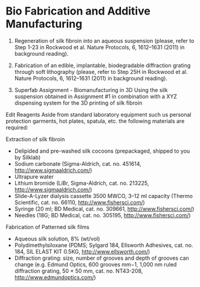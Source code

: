 # Bio Fabrication and Additive Manufacturing

1.	Regeneration of silk fibroin into an aqueous suspension (please, refer to Step 1-23 in Rockwood et al. Nature Protocols, 6, 1612–1631 (2011) in background reading).

2.	Fabrication of an edible, implantable, biodegradable diffraction grating through soft lithography (please, refer to Step 25H in Rockwood et al. Nature Protocols, 6, 1612–1631 (2011) in background reading).

3. Superfab Assignment - Biomanufacturing in 3D Using the silk suspension obtained in Assignment #1 in combination with a XYZ dispensing system for the 3D printing of silk fibroin

Edit
Reagents
Aside from standard laboratory equipment such us personal protection garments, hot plates, spatula, etc. the following materials are required:

Extraction of silk fibroin

* Delipided and pre-washed silk cocoons (prepackaged, shipped to you by Silklab)
* Sodium carbonate (Sigma-Aldrich, cat. no. 451614, http://www.sigmaaldrich.com/)
* Ultrapure water
* Lithium bromide (LiBr, Sigma-Aldrich, cat. no. 213225, http://www.sigmaaldrich.com/)
* Slide-A-Lyzer dialysis cassette 3500 MWCO, 3–12 ml capacity (Thermo Scientific, cat. no. 66110, http://www.fishersci.com/)
* Syringe (20 ml; BD Medical, cat. no. 309661, http://www.fishersci.com/)
* Needles (18G; BD Medical, cat. no. 305195, http://www.fishersci.com/)

Fabrication of Patterned silk films

* Aqueous silk solution, 8% (wt/vol)
* Polydimethylsiloxane (PDMS; Sylgard 184, Ellsworth Adhesives, cat. no. 184, SIL ELAST KIT 0.5KG, http://www.ellsworth.com/)
* Diffraction grating: size, number of grooves and depth of grooves can change (e.g. Edmund Optics, 600 grooves mm−1, 1,000 nm ruled diffraction grating, 50 × 50 mm, cat. no. NT43-208, http://www.edmundoptics.com/)
